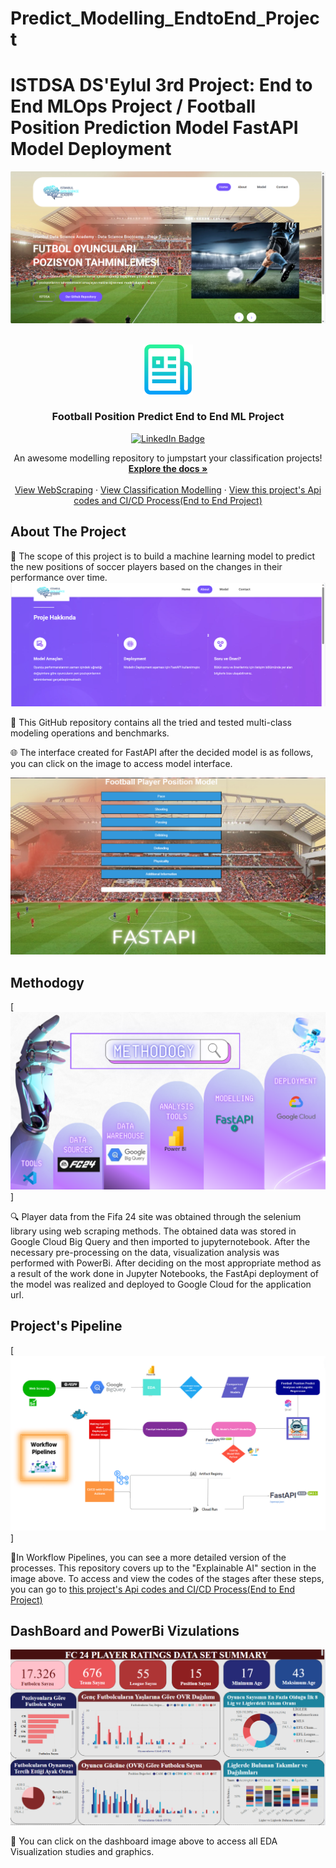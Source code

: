 # Predict_Modelling_EndtoEnd_Project

# ISTDSA DS'Eylul 3rd Project: End to End MLOps Project / Football Position Prediction Model FastAPI Model Deployment
[![Product Name Screen Shot][product-screenshot]]([https://fastapi2-74557owg3a-uc.a.run.app/](https://fastapi-xv4sablhwq-uc.a.run.app/index.html))

<!-- PROJECT LOGO -->
<br />
<div align="center">
  <a href="https://github.com/othneildrew/Best-README-Template">
    <img src="images/logo.png" alt="Logo" width="80" height="80">
  </a>

  <h3 align="center">Football Position Predict End to End ML Project</h3>
  
[![LinkedIn Badge](https://img.shields.io/badge/-LinkedIn-0077B5?style=flat-square&labelColor=0077B5&logo=LinkedIn&logoColor=white&link=www.linkedin.com/in/gözde-ceren-yıldız
)](https://www.linkedin.com/in/g%C3%B6zde-ceren-y%C4%B1ld%C4%B1z/)


  <p align="center">
    An awesome modelling repository to jumpstart your classification  projects!
    <br />
    <a href="https://github.com/gozdecerenyildiz/Proje3"><strong>Explore the docs »</strong></a>
    <br />
    <br />
    <a href="https://github.com/gozdecerenyildiz/Proje3/tree/main/SELEN%C4%B0UM">View WebScraping</a>
    ·
    <a href="https://github.com/gozdecerenyildiz/Proje3/tree/main/classification">View Classification Modelling</a>
    ·
    <a href="https://github.com/gozdecerenyildiz/Predict_Modelling_EndtoEnd_Project">View this project's Api codes and CI/CD Process(End to End Project)</a>
  </p>
</div>



<!-- ABOUT THE PROJECT -->
## About The Project
📝 The scope of this project is to build a machine learning model to predict the new positions of soccer players based on the changes in their performance over time.
[![Product Name Screen Shot][about]](https://fastapi-xv4sablhwq-uc.a.run.app/about.html)


📝 This GitHub repository contains all the tried and tested multi-class modeling operations and benchmarks.

🌐 The interface created for FastAPI after the decided model is as follows, you can click on the image to access model interface.

[![Product Name Screen Shot][interface]](https://fastapi-xv4sablhwq-uc.a.run.app/details.html)


## Methodogy

[![Product Name Screen Shot][methodogy]]

🔍 Player data from the Fifa 24 site was obtained through the selenium library using web scraping methods. The obtained data was stored in Google Cloud Big Query and then imported to jupyternotebook. After the necessary pre-processing on the data, visualization analysis was performed with PowerBi. After deciding on the most appropriate method as a result of the work done in Jupyter Notebooks, the FastApi deployment of the model was realized and deployed to Google Cloud for the application url.

## Project's Pipeline

[![Product Name Screen Shot][pipeline]]

📝In Workflow Pipelines, you can see a more detailed version of the processes. This repository covers up to the "Explainable AI" section in the image above. To access and view the codes of the stages after these steps, you can go to <a href="https://github.com/gozdecerenyildiz/Predict_Modelling_EndtoEnd_Project">this project's Api codes and CI/CD Process(End to End Project)</a>




## DashBoard and PowerBi Vizulations

[![Product Name Screen Shot][dashboard]](https://github.com/gozdecerenyildiz/Proje3/blob/main/classification/Classification_Vizulation2%20(2).pbix)

📝 You can click on the dashboard image above to access all EDA Visualization studies and graphics.


<!-- MARKDOWN LINKS & IMAGES -->

[linkedin-shield]: https://img.shields.io/badge/-LinkedIn-black.svg?style=for-the-badge&logo=linkedin&colorB=555
[linkedin-url]:https://github.com/gozdecerenyildiz
[product-screenshot]: images/screenshot.png
[methodogy]: images/methodology.png
[pipeline]: images/pipelines.png
[dashboard]: images/dashboard.png
[interface]:images/interface.png
[about]: images/about.png










